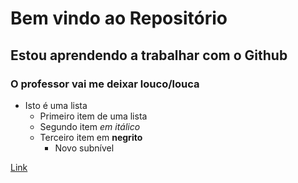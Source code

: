 # Bem vindo ao Repositório

## Estou aprendendo a trabalhar com o Github

### O professor vai me deixar louco/louca

- Isto é uma lista
  - Primeiro item de uma lista
  - Segundo item _em itálico_
  - Terceiro item em **negrito**
    - Novo subnível

[Link](http://www.uninove.br)
